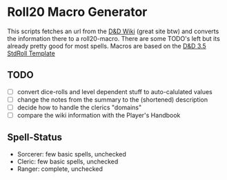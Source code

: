 # Roll20 Macro Generator

This scripts fetches an url from the [D&D Wiki](http://www.dandwiki.com/wiki/SRD:Spells) (great site btw) and converts the information there to a roll20-macro. There are some TODO's left but its already pretty good for most spells. Macros are based on the [D&D 3.5 StdRoll Template](https://wiki.roll20.net/Dungeons_and_Dragons_3.5#StdRoll_Template)

## TODO

- [ ] convert dice-rolls and level dependent stuff to auto-calulated values
- [ ] change the notes from the summary to the (shortened) description
- [ ] decide how to handle the clerics "domains"
- [ ] compare the wiki information with the Player's Handbook

## Spell-Status

* Sorcerer: few basic spells, unchecked
* Cleric: few basic spells, unchecked
* Ranger: complete, unchecked
